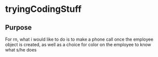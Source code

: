 # tryingCodingStuff

## Purpose

For rn, what i would like to do is to make a phone call once the employee object is created, as well as a choice for color on the employee to know what s/he does